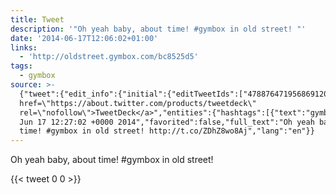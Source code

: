 ```yaml
---
title: Tweet
description: '"Oh yeah baby, about time! #gymbox in old street! "'
date: '2014-06-17T12:06:02+01:00'
links:
  - 'http://oldstreet.gymbox.com/bc8525d5'
tags:
  - gymbox
source: >-
  {"tweet":{"edit_info":{"initial":{"editTweetIds":["478876471956869120"],"editableUntil":"2014-06-17T13:27:02.666Z","editsRemaining":"5","isEditEligible":true}},"retweeted":false,"source":"<a
  href=\"https://about.twitter.com/products/tweetdeck\"
  rel=\"nofollow\">TweetDeck</a>","entities":{"hashtags":[{"text":"gymbox","indices":["26","33"]}],"symbols":[],"user_mentions":[],"urls":[{"url":"http://t.co/ZDhZ8wo8Aj","expanded_url":"http://oldstreet.gymbox.com/bc8525d5","display_url":"oldstreet.gymbox.com/bc8525d5","indices":["49","71"]}]},"display_text_range":["0","71"],"favorite_count":"0","id_str":"478876471956869120","truncated":false,"retweet_count":"0","id":"478876471956869120","possibly_sensitive":false,"created_at":"Tue
  Jun 17 12:27:02 +0000 2014","favorited":false,"full_text":"Oh yeah baby, about
  time! #gymbox in old street! http://t.co/ZDhZ8wo8Aj","lang":"en"}}
---
```

Oh yeah baby, about time! #gymbox in old street! 
    
{{< tweet 0 0 >}}
    
